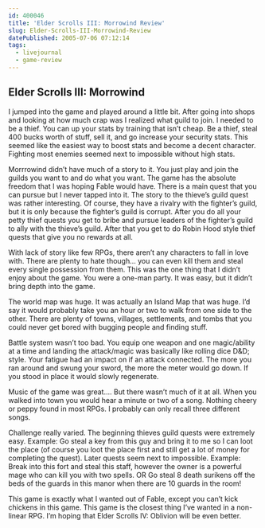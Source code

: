 ```yaml
---
id: 400046
title: 'Elder Scrolls III: Morrowind Review'
slug: Elder-Scrolls-III-Morrowind-Review
datePublished: 2005-07-06 07:12:14
tags:
  - livejournal
  - game-review
---
```


## Elder Scrolls III: Morrowind

I jumped into the game and played around a little bit. After going into shops and looking at how much crap was I realized what guild to join. I needed to be a thief. You can up your stats by training that isn’t cheap. Be a thief, steal 400 bucks worth of stuff, sell it, and go increase your security stats. This seemed like the easiest way to boost stats and become a decent character. Fighting most enemies seemed next to impossible without high stats.

Morrrowind didn’t have much of a story to it. You just play and join the guilds you want to and do what you want. The game has the absolute freedom that I was hoping Fable would have. There is a main quest that you can pursue but I never tapped into it. The story to the thieve’s guild quest was rather interesting. Of course, they have a rivalry with the fighter’s guild, but it is only because the fighter’s guild is corrupt. After you do all your petty thief quests you get to bribe and pursue leaders of the fighter’s guild to ally with the thieve’s guild. After that you get to do Robin Hood style thief quests that give you no rewards at all.

With lack of story like few RPGs, there aren’t any characters to fall in love with. There are plenty to hate though… you can even kill them and steal every single possession from them. This was the one thing that I didn’t enjoy about the game. You were a one-man party. It was easy, but it didn’t bring depth into the game.

The world map was huge. It was actually an Island Map that was huge. I’d say it would probably take you an hour or two to walk from one side to the other. There are plenty of towns, villages, settlements, and tombs that you could never get bored with bugging people and finding stuff.

Battle system wasn’t too bad. You equip one weapon and one magic/ability at a time and landing the attack/magic was basically like rolling dice D&D; style. Your fatigue had an impact on if an attack connected. The more you ran around and swung your sword, the more the meter would go down. If you stood in place it would slowly regenerate.

Music of the game was great…. But there wasn’t much of it at all. When you walked into town you would hear a minute or two of a song. Nothing cheery or peppy found in most RPGs. I probably can only recall three different songs.

Challenge really varied. The beginning thieves guild quests were extremely easy. Example: Go steal a key from this guy and bring it to me so I can loot the place (of course you loot the place first and still get a lot of money for completing the quest). Later quests seem next to impossible. Example: Break into this fort and steal this staff, however the owner is a powerful mage who can kill you with two spells. OR Go steal 8 death surikens off the beds of the guards in this manor when there are 10 guards in the room!

This game is exactly what I wanted out of Fable, except you can’t kick chickens in this game. This game is the closest thing I’ve wanted in a non-linear RPG. I’m hoping that Elder Scrolls IV: Oblivion will be even better.
